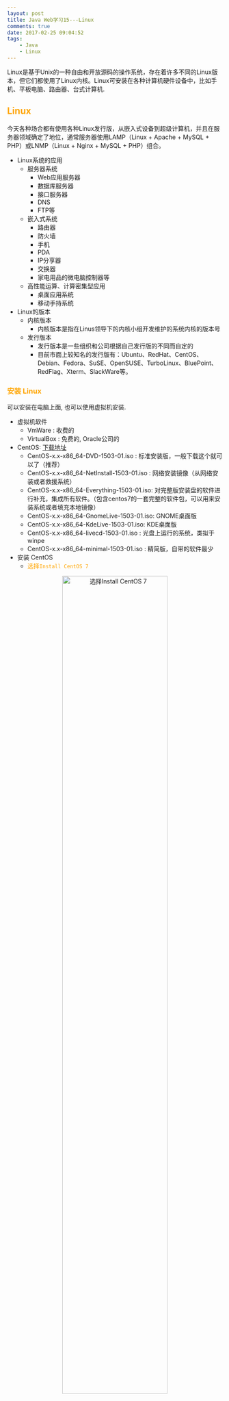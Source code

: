 ```yaml
---
layout: post
title: Java Web学习15---Linux
comments: true
date: 2017-02-25 09:04:52
tags:
	- Java
	- Linux
---
```


Linux是基于Unix的一种自由和开放源码的操作系统，存在着许多不同的Linux版本，但它们都使用了Linux内核。Linux可安装在各种计算机硬件设备中，比如手机、平板电脑、路由器、台式计算机.

<!--more-->

## <font color=orange> Linux </font>
 
今天各种场合都有使用各种Linux发行版，从嵌入式设备到超级计算机，并且在服务器领域确定了地位，通常服务器使用LAMP（Linux + Apache + MySQL + PHP）或LNMP（Linux + Nginx + MySQL + PHP）组合。

* Linux系统的应用
	* 服务器系统
		* Web应用服务器
		* 数据库服务器
		* 接口服务器
		* DNS
		* FTP等
	* 嵌入式系统
		* 路由器
		* 防火墙
		* 手机
		* PDA
		* IP分享器
		* 交换器
		* 家电用品的微电脑控制器等
	* 高性能运算、计算密集型应用
		* 桌面应用系统
		* 移动手持系统
* Linux的版本
	* 内核版本
		* 内核版本是指在Linus领导下的内核小组开发维护的系统内核的版本号
	* 发行版本
		* 发行版本是一些组织和公司根据自己发行版的不同而自定的
		* 目前市面上较知名的发行版有：Ubuntu、RedHat、CentOS、Debian、Fedora、SuSE、OpenSUSE、TurboLinux、BluePoint、RedFlag、Xterm、SlackWare等。

### <font color=orange>安装 Linux </font>
可以安装在电脑上面, 也可以使用虚拟机安装.

* 虚拟机软件
	* VmWare	   : 收费的
	* VirtualBox : 免费的, Oracle公司的
* CentOS: [下载地址](https://www.centos.org/download/)
	* CentOS-x.x-x86_64-DVD-1503-01.iso : 标准安装版，一般下载这个就可以了（推荐）
	* CentOS-x.x-x86_64-NetInstall-1503-01.iso : 网络安装镜像（从网络安装或者救援系统）
	* CentOS-x.x-x86_64-Everything-1503-01.iso: 对完整版安装盘的软件进行补充，集成所有软件。（包含centos7的一套完整的软件包，可以用来安装系统或者填充本地镜像）
	* CentOS-x.x-x86_64-GnomeLive-1503-01.iso: GNOME桌面版
	* CentOS-x.x-x86_64-KdeLive-1503-01.iso: KDE桌面版
	* CentOS-x.x-x86_64-livecd-1503-01.iso : 光盘上运行的系统，类拟于winpe
	* CentOS-x.x-x86_64-minimal-1503-01.iso : 精简版，自带的软件最少
* 安装 CentOS
	* <font color=orange>选择`Install CentOS 7`</font>
<center>
<img src="http://oak4eha4y.bkt.clouddn.com/centOS_1.png" alt="选择Install CentOS 7" style="width: 70%; text-align: center; display: block;"/>
</center>
	* <font color=orange>语言选择</font>`中文`----`简体中文(中国)`----`继续`, <font color=red>在此选择的语言会称为操作系统的默认语言</font>
<center>	
<img src="http://oak4eha4y.bkt.clouddn.com/centos_2.png" alt="语言选择" style="width: 70%; text-align: center; display: block;"/>
</center>
<center>
<img src="http://oak4eha4y.bkt.clouddn.com/centos_5.png" alt="主设置界面" style="width: 70%; text-align: center; display: block;"/>
</center>

	* <font color=orange>日期和时间</font>
		* 选择一个计算机物理位置最近的时区, 即使你使用NTP(网络时间协议)也需要选择正确的时区.
		* 可以使用上面的列表来选择, 也可以鼠标选择图中区域来选择
		* 使用网络时间, 首先需要当前系统已经联网, 并且点击后面的设置按钮`添加并标记为使用NTP服务器`
<center>
<img src="http://oak4eha4y.bkt.clouddn.com/centos_3.png" alt="日期和时间" style="width: 70%; text-align: center; display: block;"/>
</center>
<center>
<img src="http://oak4eha4y.bkt.clouddn.com/centos_4.png" alt="设置NTP" style="width: 70%; text-align: center; display: block;"/>
</center>
	* <font color=orange>键盘</font>(K), 添加一个或多个键盘类型作为系统键盘, 第一个位置将作为默认键盘.
<center>
<img src="http://oak4eha4y.bkt.clouddn.com/centos_6.png" alt="键盘设置" style="width: 70%; text-align: center; display: block;"/>
</center>	
	* <font color=orange>语言支持</font>(L), 选择需要安装的额外支持语言	
<center>
<img src="http://oak4eha4y.bkt.clouddn.com/centos_7.png" alt="语言支持" style="width: 70%; text-align: center; display: block;"/>
</center>	
	* <font color=orange>安装源</font>, 选择安装源安装系统的位置
<center>
<img src="http://oak4eha4y.bkt.clouddn.com/centos_8.png" alt="安装源" style="width: 70%; text-align: center; display: block;"/>
</center>	

		* 自动检测安装介质: 使用完整DVD或者USB驱动器启动安装时, 安装程序会检查到它, 并显示在此选项下的基本信息. 点击`验证`以确保适合于安装.
<center>
<img src="http://oak4eha4y.bkt.clouddn.com/centos_9.png" alt="安装源" style="width: 70%; text-align: center; display: block;"/>
</center>	
		* iSO文件: 如果安装程序检测到一个分区的硬盘驱动器挂载的文件系统, 此选项会出现.选择ISO文件,  点击`验证`以确保适合于安装.
		* 在网络上: 从网络上选择下载地址, 可以选择`http://`、`https://`、`ftp://`和`nfs`
	* <font color=orange>软件选择</font>, 选择一个软件包, 默认是`最小安装`
<center>
<img src="http://oak4eha4y.bkt.clouddn.com/centos_10.png" alt="软件选择" style="width: 70%; text-align: center; display: block;"/>
</center>	
	
		* 最小安装: 这个选项只提供运行CentOS 的基本软件包。最小安装为单一目的服务器提供基本需要，并可在这样的安装中最大化性能和安全性
		* 基础设施服务器: 这个选项提供在服务器中使用的CentOS 基本安装，不包含桌面。
		* 文件及打印服务器: 用于企业的文件、打印及存储服务器。
		* 基本网页服务器: 基本系统平台，加上PHP，Web server，还有MySQL和PostgreSQL数据库的客户端，无桌面。
		* 虚拟化主机: 这个选项提供 KVM 和 Virtual Machine Manager 工具以创建用于虚拟机器的主机。
		* 带GUI的服务器: 带有用于操作网络基础设施服务GUI的服务器。
		* GNOME桌面: GNOME是一个非常直观且用户友好的桌面环境。
		* KDE Pasma Workspaces(KDE桌面): 一个高度可配置图形用户界面，其中包括面板、桌面、系统图标以及桌面向导和很多功能强大的KDE应用程序。
		* 开发及生成工作站(Development and Creative Workstation): 这个选项提供在您的CentOS 编译软件所需的工具。
	* <font color=orange>网络和主机名</font>, 本地访问接口由安装程序会自动检测到的接口都列在左侧窗格中。单击列表中的界面显示在右侧的详细信息。要启动或关闭网络接口，将开关在屏幕的右上角为ON或OFF。
		* 主机名可以是完全限定域名（FQDN）格式hostname.domainname或主机名格式 的短主机名.
		* 许多网络有动态主机配置协议（DHCP）服务，它提供自动连接系统与域名。要允许DHCP服务的域名分配给这台机器，只有指定的短主机名.
<center>
<img src="http://oak4eha4y.bkt.clouddn.com/centos_11.png" alt="网络和主机名" style="width: 70%; text-align: center; display: block;"/>
</center>	
		
		* 如果需要手动配置网络
<center>
<img src="http://oak4eha4y.bkt.clouddn.com/centos_12.png" alt="手动配置网络" style="width: 70%; text-align: center; display: block;"/>
</center>				
	* <font color=orange>安装位置</font>
<center>
<img src="http://oak4eha4y.bkt.clouddn.com/centos_13.png" alt="安装位置" style="width: 70%; text-align: center; display: block;"/>
</center>	
	
		* 本地标准磁盘: 本地的硬盘
		* 专用磁盘 & 网络磁盘: 添加额外的专用或网络设备.
		* <font color=red>分区</font>
			* 自动配置分区: 系统自动分区
			* 我想让额外空间可用: 只能在自动配置分区中使用, 但是空间不足, 可以使用这个来释放空间.
<center>
<img src="http://oak4eha4y.bkt.clouddn.com/centos_14.png" alt="我想让额外空间可用" style="width: 70%; text-align: center; display: block;"/>
</center>	

			* <font color=red>我要配置分区</font>: 手动分区
<center>
<img src="http://oak4eha4y.bkt.clouddn.com/centos_17.png" alt="手动分区" style="width: 70%; text-align: center; display: block;"/>
</center>	
				* `/root`: 挂载在/boot中的分区, 包含操作系统内核以及自我引导过程中的文件, 一般是xfs格式的分区, 500M足够大多数用户使用.
				* `/`: 根目录, 默认情况下所有文件都会写入该分区
				* `/var`: 包含了大量应用程序, 同时还保存了临时保存下载的更新软件包
				* `swap`: 被用来支持虚拟内存, 当内存不足时, 数据会写入swap分区, 如果需要安装Oracle, 至少需要3GB
				* `/home`: 用于用户保存系统中的数据,可以在不擦除用户数据的情况下安装或升级CentOS系统.
		* <font color=red>加密</font>, 对`/root`以外的分区进行加密
	* 开始安装
<center>
<img src="http://oak4eha4y.bkt.clouddn.com/centos_15.png" alt="开始安装" style="width: 70%; text-align: center; display: block;"/>
</center>	

		* 安装过程中可以设置root用户密码和创建新用户, 安装的时间取决于选择的软件安装包多少
<center>
<img src="http://oak4eha4y.bkt.clouddn.com/centos_16.png" alt="安装过程中" style="width: 70%; text-align: center; display: block;"/>
</center>	
	* 安装完成后重启, 需要LICENSING
<center>
<img src="http://oak4eha4y.bkt.clouddn.com/centos_18.png" alt="LICENSING" style="width: 70%; text-align: center; display: block;"/>
</center>		
* `ssh 用户名@host`, 例如: `ssh root@1.2.3.4`
* 使用VirtualBox安装虚拟机后, 网络需要选择`桥接网卡`方式, 才能正确获取虚拟机的IP地址
	
### <font color=orange> Linux目录结构 </font>
* bin: 存放二进制可执行文件
* sbin: 存放二进制可执行文件, 只有root才能访问
* <font color=red>etc</font>: 存放系统配置文件
* <font color=red>usr</font>: 用于存放系统共享的系统资源
* <font color=red>home</font>: 存放用户文件的根目录(普通用户)
* <font color=red>root</font>: 超级用户目录(root管理员的home目录在root中)
* dev: 用于存放设备文件
* lib: 存放跟文件系统中的程序运行所需要的共享库以及内科模块
* mnt: 系统管理员安装临时文件系统的安装点
* boot: 存放用于系统引导时使用的各种文件
* tmp: 用于存放各种临时文件
* var: 用于存放运行时需要改变数据的文件

### <font color=orange> Linux常用命令 </font>
* <font color=red>命令使用帮助, 对于不会使用的命令使用下面</font>
	* 方式1: 使用`命令 --help`查看, 例如: `ls --help`
	* 方式2: 使用`man 命令`查看, 例如: `man ls`
		* 退出帮助目录: `q`
* <font color=red>切换目录命令: cd</font>
	* `cd ..`: 切换到上一层目录
	* `cd /`: 切换到系统根目录
	* `cd ~`: 切换到用户主目录
	* `cd -`: 切换到上一个所在目录
* <font color=red>创建目录命令: mkdir</font>
	* `mkdir iOS`: 在当前目录下创建iOS目录
	* `mkdir -p iOS/Apps`: 级联创建iOS以及Apps目录
* <font color=red>删除目录命令: rmdir</font>
	* `rmdir iOS`: 删除iOS目录
	* `rmdir -p iOS/Apps`: 可以迭代删除, 不为空的目录会先删除里面的目录
* <font color=red>列出文件列表命令: ls</font>
	* `ls`: 显示文件夹或文件
	* `ls -a`: Linux系统以`.`开头的文件都是隐藏文件, 该命令会显示隐藏文件
	* `ls -l`: 也可以简写为`ll`, 以列表的形式展示文件或文件夹(显示较多信息) 
		* `ls -lh`或`ll -h`: 友好的方式显示文件(文件大小会使用k、m、g方式显示)
* <font color=red>浏览文件</font>
	* cat: 显示文件的所有内容, 文件太大不推荐使用
	* more: 分页显示文件内容
		* enter: 下一行
		* 空格: 下一页(到底了会自动退出)
	* less: 分页显示文件内容
		* 上下键: 可以查看内容
		* q: 退出
	* <font color=red>tail</font>: 查看文件的后面内容
		* `tail -20 文件路径`: 查看该文件最后20行内容
		* `tail -f 文件路径`: 动态查看内容
			* 通过`ctrl + c`结束
* <font color=red>查看ip地址</font>
	* `ifconfig`: 可以查看ip地址等 
	* `ip addr`: 可以查看ip地址等 
* <font color=red>下载</font>
	* `wget 下载地址`: 下载文件
* <font color=red>显示当前所在目录</font>
	* `pwd`: 显示当前所在目录
* <font color=red>文件操作</font>
	* `touch 文件名`: 创建一个空白的文件
	* `cp 文件 目录/文件名`: 复制文件
	* `mv 文件 目录/文件名`: 移动文件(重命名)
	* `rm 文件名/文件夹`: 删除文件或文件夹
		* 默认会有提示框, 是否删除
		* `rm -f 文件名/文件夹`: 不会出现确认框
		* `rm -r 文件/目录`: 带询问的递归删除
		* `rm -rf 文件/目录`(危险): 不带询问的递归删除
* <font color=red>打包或解压</font>
tar命令位于/bin目录下，它能够将用户所指定的文件或目录打包成一个文件，但不做压缩。一般Linux上常用的压缩方式是选用tar将许多文件打包成一个文件，再以gzip压缩命令压缩成xxx.tar.gz(或称为xxx.tgz)的文件。
	* 常用参数：
		* -c：创建一个新tar文件
		* -v：显示运行过程的信息
		* -f：指定文件名
		* -z：调用gzip压缩命令进行压缩
		* -t：查看压缩文件的内容
		* -x：解开tar文件
	* 常用组合
		* -cvf: 打包一个文件, 并指定tar包名
		* -zcvf: 打包并压缩tar包, 格式是gzip
			* `tar -zcvf App.tar.gz 文件/文件路径`: 路径可以有多个, 中间使用空格隔开
		* -xvf: 解开tar文件
			* `tar -xvf App.tar.gz [-C 路径]`: 如果没有路径, 默认是当前文件夹
* <font color=red>查找符合条件的字符串</font>
	* `grep 字符串 文件名`: 在文件中查找符合条件的字符串
	* 常见参数
		* `--color`: 高亮显示
		* `-A行数`: 后面显示多少行
		* `-B行数`: 前面显示多少行
	* `grep url yum.conf --color -A4`: 在文件中查找符合条件的字符串, 高亮显示, 后面显示4行
	
### <font color=orange> Vi和Vim编辑器 </font>
在Linux下一般使用vi编辑器来编辑文件。vi既可以查看文件也可以编辑文件。默认系统没有安装 VIM ，你可以自己安装,<font color=red>在终端以root身份输入`yum install -y vim`等待安装完成即可</font>.
* 三种模式：
	* 命令行
		* 切换到命令行模式: `ESC`键
	* 插入模式
		* 切换到命令行模式: `i`、`o`、`a`键
		* `i`:  在当前位置生前插入
    	* `I`:  在当前行首插入
    	* `a`:  在当前位置后插入
    	* `A`:  在当前行尾插入
    	* `o`:  在当前行之后插入一行
    	* `O`:  在当前行之前插入一行
	* 底行模式, 需要先切换到命令行模式
		* 切换到底行模式: `:`键
* vim常用命令
	* 打开文件：`vim file名`
	* 退出：`esc`,然后 `:q`
	* 修改文件：输入`i`进入插入模式
	* 保存并退出：`esc`, 然后 `:wq`
	* 不保存退出：`esc`, 然后 `:q!`
	* 强制退出: `:q!`或`:wq!`
* 快捷键
	* `dd`: 快速删除一行
	* `R`: 替换
	* `yy`: 复制一行
	* `p`: 粘贴
	
### <font color=orange> 重定向输出`>`和`>>` </font>
* `>`: 重定向输出, 覆盖原有功能
* `>>`: 重定向输出, 追加在内容后面
* 例如: `ifconfig > 3.txt`, 把内容输出到3.txt中

### <font color=orange> 命令执行控制&& </font>
命令之间使用 && 连接，实现逻辑与的功能。
 
* 只有在 && 左边的命令返回真（命令返回值 $? == 0），&& 右边的命令才会被执行。 
* 只要有一个命令返回假（命令返回值 $? == 1），后面的命令就不会被执行。
* 例如: `mkdir test && cd test`

### <font color=orange> 管道 | </font>
管道是Linux命令中重要的一个概念，其作用是<font color=red>将一个命令的输出用作另一个命令的输入</font>。
* 例如: `ifconfig | grep 192.168 -color`, 在ifconfig结果中查找`192.168`
* 查找java相关的进程: `ps -ef | grep java`
* 查找和3306相关的信息: `ps -ef | grep 3306`

### <font color=orange> 网络通讯命令 </font>
* `ifconfig`: 显示或设置网络设备。如果该命令不存在: 运行`yum -y install net-tools`
	* `ifconfig`: 显示网络设备
	* `ifconfig eth0 up`: 启用eth0网卡
	* `ifconfig eth0 down`:  停用eth0网卡
* `ping ip地址或网址`:  探测网络是否通畅。
	* 参数
		* `-c数量`: ping多少次
	* `ping 192.168.1.1 -c10`: ping地址192.168.1.1, 10次
* `netstat`:  查看网络端口。
	* `netstat -an | grep 3306`: 查询3306端口占用情况

### <font color=orange> 加密相关命令 </font>
* md5sum: 查看文件的md5值
	* `md5sum 文件名`: 文件的md5值
	* `md5sum 文件名 > md5.txt`: 获取md5值并写到md5.txt中
* sha1sum: 查看文件的sha1值
	* `sha1sum 文件名`: 文件的sha1值
	* `sha1sum 文件名 > sha1.txt`: 获取sha1值并写到sha1.txt中

### <font color=orange> 系统管理命令 </font>
* date: 显示或设置系统时间
	* `date`:  显示当前系统时间
	* `date -s “2014-01-01 10:10:10“`:  设置系统时间
* `df`: 显示磁盘信息
	* `df –h`:  友好显示大小
* `free`:  显示内存状态
	* `free –m`:  以mb单位显示内存组昂头
* `fdisk -l`: 硬盘使用情况
* `top`:  显示/管理执行中的程序
* `clear`:  清屏幕
* `ps`:  正在运行的某个进程的状态
	* `ps –ef`:  查看所有进程
	* `ps –ef | grep ssh`:  查找某一进程
* `kill`: 杀掉某一进程
	* `kill 2868`:  杀掉pid为2868的进程
	* `kill -9 2868`:  强制杀死进程
* `du`:  显示目录或文件的大小。
	* `du –h`: 显示当前目录的大小
* `who`:  显示目前登入系统的用户信息。
* `hostname`:  查看当前主机名
	* 修改主机名: `vi /etc/sysconfig/network`
* `uname`:  显示系统信息。
	* `uname -a`:  显示本机详细信息。
		* 依次为：内核名称(类别)，主机名，内核版本号，内核版本，内核编译日期，硬件名，处理器类型，硬件平台类型，操作系统名称

### <font color=orange> 用户管理 </font>
* 添加用户
	* `useradd test`:  添加test用户
	* `useradd test -d /home/t1`:  指定用户home目录
* 设置密码
	* `passwd test`: 为test用户设置密码
* 删除用户
	* `userdel test`: 只删除用户, 不删除home里面的目录
	* `userdel -r test`:  删除用户, home目录也会删除
* 切换用户
	* `su - 用户名`: 常用方法, 用户环境也会切换到该用户
	* `ssh -l 用户名 -p 端口 主机ip地址`
* 查看用户信息
	* `id 用户名`: 查看用户信息等
* 将现有用户添加到另外一个组里面, 不改变之前的组, -a是append, 就是将用户添加到新用户组中而不必离开原有的其他用户组
	* `usermod -a -g 组名 用户名`
* 更改用户的主要用户组
	* `usermod -g 组名 用户名`
* 将用户从组里面删除, 前提是该组不上用户的主要组
	* `gpasswd -d user名 group名`
### <font color=orange> 用户组管理 </font>
* 创建组
	* `groupadd 组名`: 添加组
* 用户添加组
	* `useradd 用户名 -g 组名`: 添加用户并设置组
	* 当在创建一个新用户user时，若没有指定他所属于的组，就建立一个和该用户同名的私有组
* 删除组
	* `groupdel 组名`: 如果组里面有用户, 无法删除

## <font color=orange> 文件权限 </font>
Linux系统文件的权限由文件类型(第一个字符)、属主权限(第二个到第四个)、属组权限(第五个到第七个)和其他用户权限(第八个到第十个)组成.如`-rwxr--r--`.
* 权限rwx-
	* `r`: 读权限, 值对应4
	* `w`: 写权限, 值对应2
	* `x`: 可执行权限, 值对应1
	* `-`: 没有相关权限
* 文件类型
	* <font color=red>`-`: 普通文件</font>
	* <font color=red> `d`: 目录</font>
	* `l`: 符号链接
* 文件权限管理
	* `chmod`:  变更文件或目录的权限, 前提是该文件/文件夹属于当前用户
		* `chmod 755 a.txt`: 更改权限 
		* `chmod u=rwx,g=rx,o=rx a.txt`: 更改当前用户、组和其他用户的权限
		* `chmod 000 a.txt`: 所有用户都没权限
		* `chmod 777 a.txt`: 所有用户读写执行权限
	* `chown`:  变更文件或目录改文件所属用户和组
		* `chown 用户名:组名 a.txt`: 变更当前的目录或文件的所属用户和组
		* `chown -R 用户名:组名 dir`: 变更目录中的所有的子目录及文件的所属用户和组

